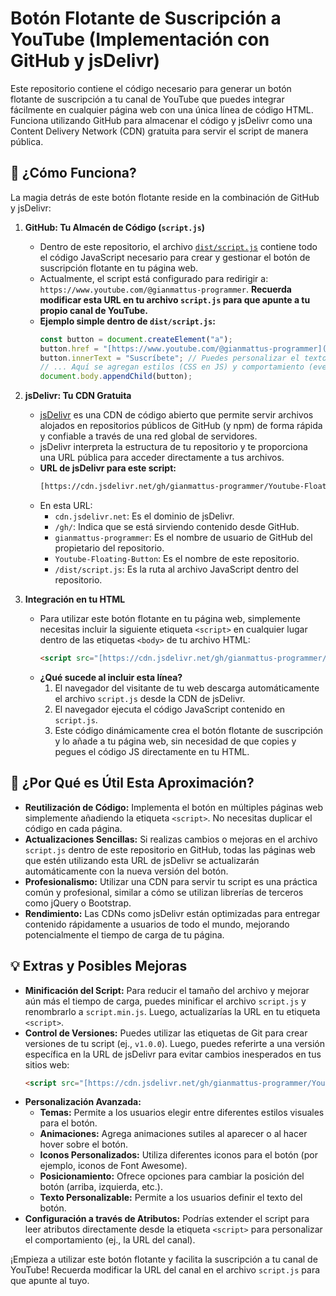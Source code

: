 # Botón Flotante de Suscripción a YouTube (Implementación con GitHub y jsDelivr)

Este repositorio contiene el código necesario para generar un botón flotante de suscripción a tu canal de YouTube que puedes integrar fácilmente en cualquier página web con una única línea de código HTML. Funciona utilizando GitHub para almacenar el código y jsDelivr como una Content Delivery Network (CDN) gratuita para servir el script de manera pública.

## 🧩 ¿Cómo Funciona?

La magia detrás de este botón flotante reside en la combinación de GitHub y jsDelivr:

1.  **GitHub: Tu Almacén de Código (`script.js`)**
    * Dentro de este repositorio, el archivo [`dist/script.js`](./dist/script.js) contiene todo el código JavaScript necesario para crear y gestionar el botón de suscripción flotante en tu página web.
    * Actualmente, el script está configurado para redirigir a: `https://www.youtube.com/@gianmattus-programmer`. **Recuerda modificar esta URL en tu archivo `script.js` para que apunte a tu propio canal de YouTube.**
    * **Ejemplo simple dentro de `dist/script.js`:**
        ```javascript
        const button = document.createElement("a");
        button.href = "[https://www.youtube.com/@gianmattus-programmer](https://www.youtube.com/@gianmattus-programmer)"; // ¡CAMBIA ESTA URL!
        button.innerText = "Suscríbete"; // Puedes personalizar el texto
        // ... Aquí se agregan estilos (CSS en JS) y comportamiento (event listeners)
        document.body.appendChild(button);
        ```

2.  **jsDelivr: Tu CDN Gratuita**
    * [jsDelivr](https://www.jsdelivr.com/) es una CDN de código abierto que permite servir archivos alojados en repositorios públicos de GitHub (y npm) de forma rápida y confiable a través de una red global de servidores.
    * jsDelivr interpreta la estructura de tu repositorio y te proporciona una URL pública para acceder directamente a tus archivos.
    * **URL de jsDelivr para este script:**
        ```bash
        [https://cdn.jsdelivr.net/gh/gianmattus-programmer/Youtube-Floating-Button/dist/script.js](https://cdn.jsdelivr.net/gh/gianmattus-programmer/Youtube-Floating-Button/dist/script.js)
        ```
    * En esta URL:
        * `cdn.jsdelivr.net`: Es el dominio de jsDelivr.
        * `/gh/`: Indica que se está sirviendo contenido desde GitHub.
        * `gianmattus-programmer`: Es el nombre de usuario de GitHub del propietario del repositorio.
        * `Youtube-Floating-Button`: Es el nombre de este repositorio.
        * `/dist/script.js`: Es la ruta al archivo JavaScript dentro del repositorio.

3.  **Integración en tu HTML**
    * Para utilizar este botón flotante en tu página web, simplemente necesitas incluir la siguiente etiqueta `<script>` en cualquier lugar dentro de las etiquetas `<body>` de tu archivo HTML:
        ```html
        <script src="[https://cdn.jsdelivr.net/gh/gianmattus-programmer/Youtube-Floating-Button/dist/script.js](https://cdn.jsdelivr.net/gh/gianmattus-programmer/Youtube-Floating-Button/dist/script.js)"></script>
        ```
    * **¿Qué sucede al incluir esta línea?**
        1.  El navegador del visitante de tu web descarga automáticamente el archivo `script.js` desde la CDN de jsDelivr.
        2.  El navegador ejecuta el código JavaScript contenido en `script.js`.
        3.  Este código dinámicamente crea el botón flotante de suscripción y lo añade a tu página web, sin necesidad de que copies y pegues el código JS directamente en tu HTML.

## 🧠 ¿Por Qué es Útil Esta Aproximación?

* **Reutilización de Código:** Implementa el botón en múltiples páginas web simplemente añadiendo la etiqueta `<script>`. No necesitas duplicar el código en cada página.
* **Actualizaciones Sencillas:** Si realizas cambios o mejoras en el archivo `script.js` dentro de este repositorio en GitHub, todas las páginas web que estén utilizando esta URL de jsDelivr se actualizarán automáticamente con la nueva versión del botón.
* **Profesionalismo:** Utilizar una CDN para servir tu script es una práctica común y profesional, similar a cómo se utilizan librerías de terceros como jQuery o Bootstrap.
* **Rendimiento:** Las CDNs como jsDelivr están optimizadas para entregar contenido rápidamente a usuarios de todo el mundo, mejorando potencialmente el tiempo de carga de tu página.

## 💡 Extras y Posibles Mejoras

* **Minificación del Script:** Para reducir el tamaño del archivo y mejorar aún más el tiempo de carga, puedes minificar el archivo `script.js` y renombrarlo a `script.min.js`. Luego, actualizarías la URL en tu etiqueta `<script>`.
* **Control de Versiones:** Puedes utilizar las etiquetas de Git para crear versiones de tu script (ej., `v1.0.0`). Luego, puedes referirte a una versión específica en la URL de jsDelivr para evitar cambios inesperados en tus sitios web:
    ```html
    <script src="[https://cdn.jsdelivr.net/gh/gianmattus-programmer/Youtube-Floating-Button@v1.0.0/dist/script.js](https://cdn.jsdelivr.net/gh/gianmattus-programmer/Youtube-Floating-Button@v1.0.0/dist/script.js)"></script>
    ```
* **Personalización Avanzada:**
    * **Temas:** Permite a los usuarios elegir entre diferentes estilos visuales para el botón.
    * **Animaciones:** Agrega animaciones sutiles al aparecer o al hacer hover sobre el botón.
    * **Iconos Personalizados:** Utiliza diferentes iconos para el botón (por ejemplo, iconos de Font Awesome).
    * **Posicionamiento:** Ofrece opciones para cambiar la posición del botón (arriba, izquierda, etc.).
    * **Texto Personalizable:** Permite a los usuarios definir el texto del botón.
* **Configuración a través de Atributos:** Podrías extender el script para leer atributos directamente desde la etiqueta `<script>` para personalizar el comportamiento (ej., la URL del canal).

¡Empieza a utilizar este botón flotante y facilita la suscripción a tu canal de YouTube! Recuerda modificar la URL del canal en el archivo `script.js` para que apunte al tuyo.
